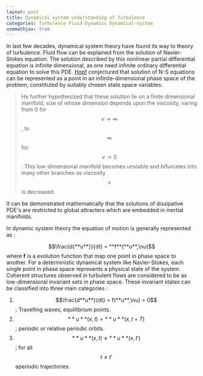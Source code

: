 ```yaml
---
layout: post
title: Dynamical system understanding of Turbulence
categories: Turbulence Fluid-Dynamics Dynamical-system
usemathjax: true
---
```


In last few decades, dynamical system theory have found its way to theory of turbulence. Fluid flow can be explained from the solution of Navier-Stokes equation. The solution described by this  nonlinear partial differential equation is infinite dimensional, as one need infinite ordinary differential equation to solve this PDE. [Hopf](https://en.wikipedia.org/wiki/Eberhard_Hopf) conjectured that solution of N-S equations can be represented as a point in an infinite-dimensional phase space of the problem, constituted by suitably chosen state space variables. 

>He further hypothesized that these solution lie on a finite dimensional manifold, size of whose dimension depends upon the viscosity, varing from 0 for $$\nu \to \infty$$, to $$\infty$$ for $$\nu \to 0$$. This low-dimensional manifold  becomes unstable and bifurcates into many other branches as viscosity $$\nu$$ is decreased. 

It can be demonstrated mathematically that the solutions of dissipative PDE's are restricted to global attracters which are embedded in inertial manifolds.

In dynamic system theory the equation of motion is  generally represented as :

 $$\frac{d{**u**}}{dt} = **f**(**u**,\nu)$$
where **f** is a evolution function that map one point in phase space to another. For a deterministic dynamical system like Navier-Stokes, each single point in phase space represents a physical state of the system. Coherent structures observed in turbulent flows are considered 
to be as low-dimensional invariant sets in phase space. These invariant states can be classified into three main categories :



1. $$\frac{d**u**}{dt} = f(**u**,\nu) = 0$$; Travelling waves, equillibrium points.
 2. $$**u**(x,t) = **u**(x,t+T)$$;  periodic or relative periodic orbits.
 3. $$**u**(x,t) \neq **u**(x,t')$$;  for all $$t \neq t'$$ aperiodic trajectories. 